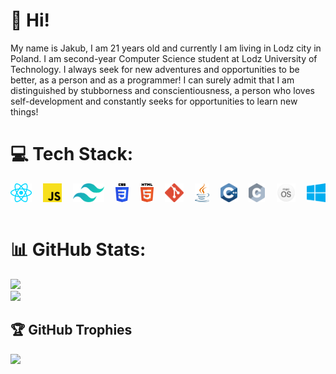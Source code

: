 # 👋 Hi!

My name is Jakub, I am 21 years old and currently I am living in Lodz city in Poland. I am second-year Computer Science student at Lodz University of Technology. I always seek for new adventures and opportunities to be better, as a person and as a programmer! I can surely admit that I am distinguished by stubborness and conscientiousness, a person who loves self-development and constantly seeks for opportunities to learn new things!

# 💻 Tech Stack:

<div style="display: flex; 
            allign-items: center; 
            justify-content: space-between;">
  <img src="./icons/react.svg" height="30" />
  <img src="./icons/javascript.svg" height="30" />
  <img src="./icons/tailwindcss-icon.svg" height="30" />
  <img src="./icons/css-3.svg" height="30" />
  <img src="./icons/html-5.svg" height="30" />
  <img src="./icons/git-icon.svg" height="30" />
  <img src="./icons/java.svg" height="30" />
  <img src="./icons/c-plusplus.svg" height="30" />
  <img src="./icons/c.svg" height="30" />
  <img src="./icons/macos-white.png" height="30" />
  <img src="./icons/microsoft-windows.svg" height="30" />
</div>
<br/>

# 📊 GitHub Stats:

![](https://github-readme-stats.vercel.app/api?username=jaqubm&theme=onedark&hide_border=false&include_all_commits=false&count_private=false)
<br/>
![](https://github-readme-stats.vercel.app/api/top-langs/?username=jaqubm&theme=onedark&hide_border=false&include_all_commits=false&count_private=false&layout=compact)

## 🏆 GitHub Trophies

![](https://github-profile-trophy.vercel.app/?username=jaqubm&theme=radical&no-frame=false&no-bg=true&margin-w=4)
